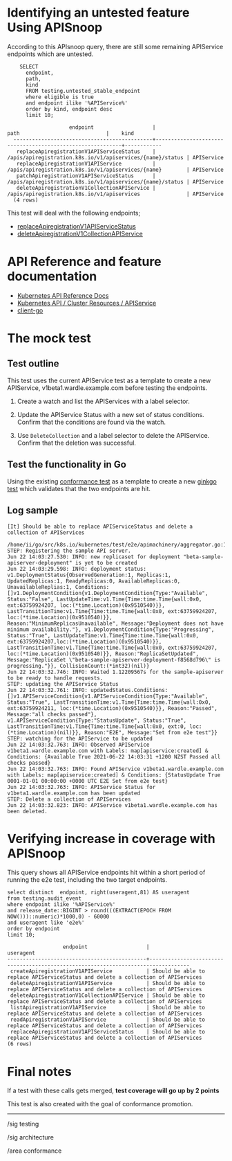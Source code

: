 # Identifying an untested feature Using APISnoop

According to this APIsnoop query, there are still some remaining APIService endpoints which are untested.

```sql-mode
    SELECT
      endpoint,
      path,
      kind
      FROM testing.untested_stable_endpoint
      where eligible is true
      and endpoint ilike '%APIService%'
      order by kind, endpoint desc
      limit 10;
```

```example
                    endpoint                   |                           path                            |    kind
  ---------------------------------------------+-----------------------------------------------------------+------------
   replaceApiregistrationV1APIServiceStatus    | /apis/apiregistration.k8s.io/v1/apiservices/{name}/status | APIService
   replaceApiregistrationV1APIService          | /apis/apiregistration.k8s.io/v1/apiservices/{name}        | APIService
   patchApiregistrationV1APIServiceStatus      | /apis/apiregistration.k8s.io/v1/apiservices/{name}/status | APIService
   deleteApiregistrationV1CollectionAPIService | /apis/apiregistration.k8s.io/v1/apiservices               | APIService
  (4 rows)

```

This test will deal with the following endpoints;

- [replaceApiregistrationV1APIServiceStatus](https://kubernetes.io/docs/reference/kubernetes-api/cluster-resources/api-service-v1/#update-replace-status-of-the-specified-apiservice)
- [deleteApiregistrationV1CollectionAPIService](https://kubernetes.io/docs/reference/kubernetes-api/cluster-resources/api-service-v1/#deletecollection-delete-collection-of-apiservice)

# API Reference and feature documentation

- [Kubernetes API Reference Docs](https://kubernetes.io/docs/reference/kubernetes-api/)
- [Kubernetes API / Cluster Resources / APIService](https://kubernetes.io/docs/reference/kubernetes-api/cluster-resources/api-service-v1/)
- [client-go](https://github.com/kubernetes/client-go/blob/master/kubernetes/typed)

# The mock test

## Test outline

This test uses the current APIService test as a template to create a new APIService, v1beta1.wardle.example.com before testing the endpoints.

1.  Create a watch and list the APIServices with a label selector.

2.  Update the APIService Status with a new set of status conditions. Confirm that the conditions are found via the watch.

3.  Use `DeleteCollection` and a label selector to delete the APIService. Confirm that the deletion was successful.

## Test the functionality in Go

Using the existing [conformance test](https://github.com/kubernetes/kubernetes/blob/2495ec7f1152394dbf096976211f37b21a3e232d/test/e2e/apimachinery/aggregator.go#L99-L102) as a template to create a new [ginkgo test](https://github.com/ii/kubernetes/blob/create-apiservice-test/test/e2e/apimachinery/aggregator.go#L869-L936) which validates that the two endpoints are hit.

## Log sample

    [It] Should be able to replace APIServiceStatus and delete a collection of APIServices
      /home/ii/go/src/k8s.io/kubernetes/test/e2e/apimachinery/aggregator.go:112
    STEP: Registering the sample API server.
    Jun 22 14:03:27.530: INFO: new replicaset for deployment "beta-sample-apiserver-deployment" is yet to be created
    Jun 22 14:03:29.598: INFO: deployment status: v1.DeploymentStatus{ObservedGeneration:1, Replicas:1, UpdatedReplicas:1, ReadyReplicas:0, AvailableReplicas:0, UnavailableReplias:1, Conditions:[]v1.DeploymentCondition{v1.DeploymentCondition{Type:"Available", Status:"False", LastUpdateTime:v1.Time{Time:time.Time{wall:0x0, ext:63759924207, loc:(*time.Location)(0x9510540)}}, LastTransitionTime:v1.Time{Time:time.Time{wall:0x0, ext:63759924207, loc:(*time.Location)(0x9510540)}}, Reason:"MinimumReplicasUnavailable", Message:"Deployment does not have minimum availability."}, v1.DeploymentCondition{Type:"Progressing", Status:"True", LastUpdateTime:v1.Time{Time:time.Time{wall:0x0, ext:63759924207,loc:(*time.Location)(0x9510540)}}, LastTransitionTime:v1.Time{Time:time.Time{wall:0x0, ext:63759924207, loc:(*time.Location)(0x9510540)}}, Reason:"ReplicaSetUpdated", Message:"ReplicaSet \"beta-sample-apiserver-deployment-f8568d796\" is progressing."}}, CollisionCount:(*int32)(nil)}
    Jun 22 14:03:32.746: INFO: Waited 1.12209567s for the sample-apiserver to be ready to handle requests.
    STEP: updating the APIService Status
    Jun 22 14:03:32.761: INFO: updatedStatus.Conditions: []v1.APIServiceCondition{v1.APIServiceCondition{Type:"Available", Status:"True", LastTransitionTime:v1.Time{Time:time.Time{wall:0x0, ext:63759924211, loc:(*time.Location)(0x9510540)}}, Reason:"Passed", Message:"all checks passed"}, v1.APIServiceCondition{Type:"StatusUpdate", Status:"True", LastTransitionTime:v1.Time{Time:time.Time{wall:0x0, ext:0, loc:(*time.Location)(nil)}}, Reason:"E2E", Message:"Set from e2e test"}}
    STEP: watching for the APIService to be updated
    Jun 22 14:03:32.763: INFO: Observed APIService v1beta1.wardle.example.com with Labels: map[apiservice:created] & Conditions: {Available True 2021-06-22 14:03:31 +1200 NZST Passed all checks passed}
    Jun 22 14:03:32.763: INFO: Found APIService v1beta1.wardle.example.com with Labels: map[apiservice:created] & Conditions: {StatusUpdate True 0001-01-01 00:00:00 +0000 UTC E2E Set from e2e test}
    Jun 22 14:03:32.763: INFO: APIService Status for v1beta1.wardle.example.com has been updated
    STEP: Delete a collection of APIServices
    Jun 22 14:03:32.823: INFO: APIService v1beta1.wardle.example.com has been deleted.

# Verifying increase in coverage with APISnoop

This query shows all APIService endpoints hit within a short period of running the e2e test, including the two target endpoints.

```sql-mode
select distinct  endpoint, right(useragent,81) AS useragent
from testing.audit_event
where endpoint ilike '%APIService%'
and release_date::BIGINT > round(((EXTRACT(EPOCH FROM NOW()))::numeric)*1000,0) - 60000
and useragent like 'e2e%'
order by endpoint
limit 10;
```

```example
                  endpoint                   |                                     useragent
---------------------------------------------+-----------------------------------------------------------------------------------
 createApiregistrationV1APIService           | Should be able to replace APIServiceStatus and delete a collection of APIServices
 deleteApiregistrationV1APIService           | Should be able to replace APIServiceStatus and delete a collection of APIServices
 deleteApiregistrationV1CollectionAPIService | Should be able to replace APIServiceStatus and delete a collection of APIServices
 listApiregistrationV1APIService             | Should be able to replace APIServiceStatus and delete a collection of APIServices
 readApiregistrationV1APIService             | Should be able to replace APIServiceStatus and delete a collection of APIServices
 replaceApiregistrationV1APIServiceStatus    | Should be able to replace APIServiceStatus and delete a collection of APIServices
(6 rows)

```

# Final notes

If a test with these calls gets merged, **test coverage will go up by 2 points**

This test is also created with the goal of conformance promotion.

---

/sig testing

/sig architecture

/area conformance
